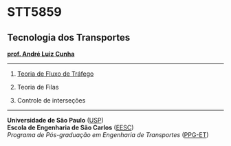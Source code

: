 # STT5859

## Tecnologia dos Transportes

[**prof. André Luiz Cunha**](https://scholar.google.com/citations?hl=pt-BR&user=HI0CQJMAAAAJ&view_op=list_works&authuser=1&sortby=pubdate)

---

1. [Teoria de Fluxo de Tráfego](1-fluxo.md)

2. Teoria de Filas

3. Controle de interseções


---
**Universidade de São Paulo** ([USP](https://www5.usp.br/))   
**Escola de Engenharia de São Carlos** ([EESC](https://eesc.usp.br/))   
*Programa de Pós-graduação em Engenharia de Transportes* ([PPG-ET](https://eesc.usp.br/ppgs/stt/))   


